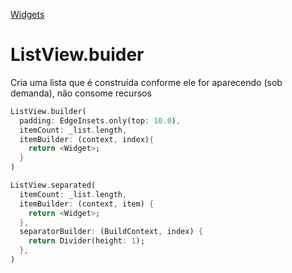 [Widgets](https://github.com/leofds/flutter-class/blob/master/flutter/widgets/README.md)

# ListView.buider

Cria uma lista que é construída conforme ele for aparecendo (sob demanda), não consome recursos

```dart 
ListView.builder(
  padding: EdgeInsets.only(top: 10.0),
  itemCount: _list.length,
  itemBuilder: (context, index){
    return <Widget>;
  }
)
```

```dart
ListView.separated(
  itemCount: _list.length,
  itemBuilder: (context, item) {
    return <Widget>;
  },
  separatorBuilder: (BuildContext, index) {
    return Divider(height: 1);
  },
)
```
